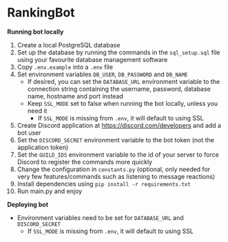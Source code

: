 # RankingBot

**Running bot locally**
1. Create a local PostgreSQL database
2. Set up the database by running the commands in the `sql_setup.sql` file using your favourite database management software
3. Copy `.env.example` into a `.env` file
4. Set environment variables `DB_USER`, `DB_PASSWORD` and `DB_NAME`
   - If desired, you can set the `DATABASE_URL` environment variable to the connection string containing the username, password, database name, hostname and port instead
   - Keep `SSL_MODE` set to false when running the bot locally, unless you need it
       - If `SSL_MODE` is missing from `.env`, it will default to using SSL
5. Create Discord application at https://discord.com/developers and add a bot user
6. Set the `DISCORD_SECRET` environment variable to the bot token (not the application token)
7. Set the `GUILD_IDS` environment variable to the id of your server to force Discord to register the commands more quickly
8. Change the configuration in `constants.py` (optional, only needed for very few features/commands such as listening to message reactions)
9. Install dependencies using `pip install -r requirements.txt`
10. Run main.py and enjoy

**Deploying bot**
   - Environment variables need to be set for `DATABASE_URL` and `DISCORD_SECRET` 
       - If `SSL_MODE` is missing from `.env`, it will default to using SSL
